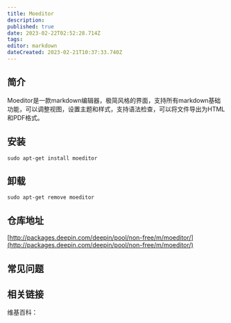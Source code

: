 ```yaml
---
title: Moeditor
description: 
published: true
date: 2023-02-22T02:52:28.714Z
tags: 
editor: markdown
dateCreated: 2023-02-21T10:37:33.740Z
---
```


## 简介

Moeditor是一款markdown编辑器，极简风格的界面，支持所有markdown基础功能，可以调整视图，设置主题和样式，支持语法检查，可以将文件导出为HTML和PDF格式。

## 安装

`sudo apt-get install moeditor`

## 卸载

`sudo apt-get remove moeditor`

## 仓库地址

[http://packages.deepin.com/deepin/pool/non-free/m/moeditor/](http://packages.deepin.com/deepin/pool/non-free/m/moeditor/)

## 常见问题

## 相关链接

维基百科：
